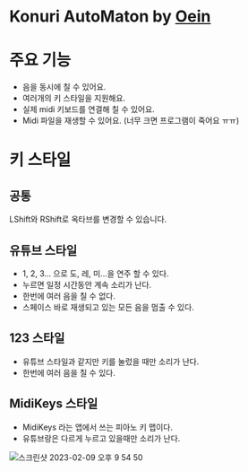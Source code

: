 # Konuri AutoMaton by [Oein](https://github.com/Oein)

# 주요 기능

- 음을 동시에 칠 수 있어요.
- 여러개의 키 스타일을 지원해요.
- 실제 midi 키보드를 연결해 칠 수 있어요.
- Midi 파일을 재생할 수 있어요. (너무 크면 프로그램이 죽어요 ㅠㅠ)

# 키 스타일

## 공통

LShift와 RShift로 옥타브를 변경할 수 있습니다.

## 유튜브 스타일

- 1, 2, 3... 으로 도, 레, 미...을 연주 할 수 있다.
- 누르면 일정 시간동안 계속 소리가 난다.
- 한번에 여러 음을 칠 수 없다.
- 스페이스 바로 재생되고 있는 모든 음을 멈출 수 있다.

## 123 스타일

- 유튜브 스타일과 같지만 키를 눌렀을 때만 소리가 난다.
- 한번에 여러 음을 칠 수 있다.

## MidiKeys 스타일

- MidiKeys 라는 앱에서 쓰는 피아노 키 맵이다.
- 유튜브랑은 다르게 누르고 있을때만 소리가 난다.

![스크린샷 2023-02-09 오후 9 54 50](https://user-images.githubusercontent.com/62917247/217818562-cbac823d-fbc2-4613-93a1-c8065c69702c.png)
